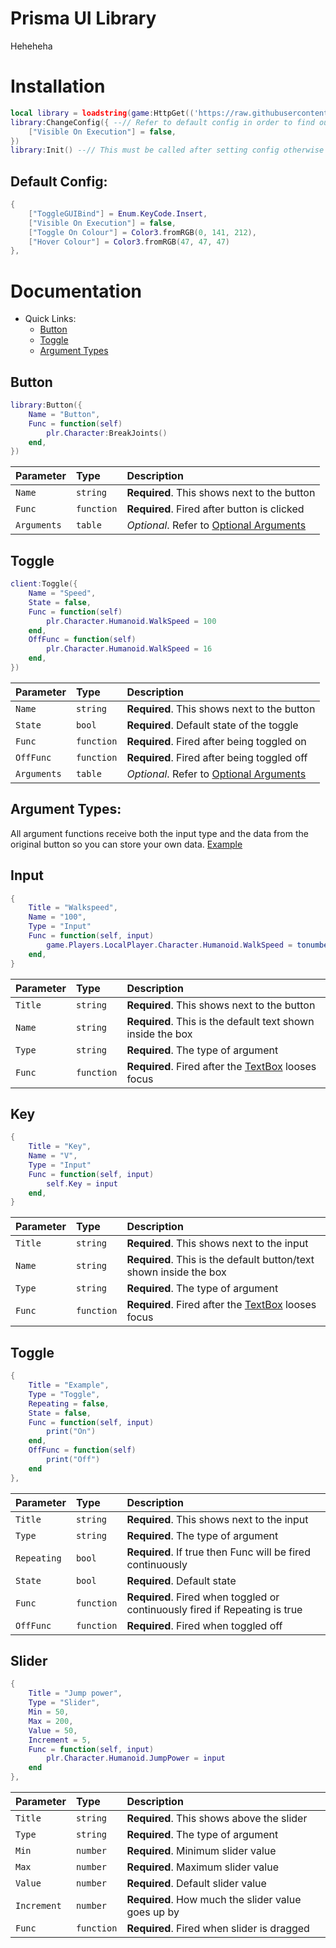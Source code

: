 
# Prisma UI Library
Heheheha
# Installation
```lua
local library = loadstring(game:HttpGet(('https://raw.githubusercontent.com/iiX0Lords/Prisma_Utility/main/src/main/main.luau'),true))()
library:ChangeConfig({ --// Refer to default config in order to find out more values to change.
    ["Visible On Execution"] = false,
})
library:Init() --// This must be called after setting config otherwise the config wont be set.
```

## Default Config:
```lua
{
    ["ToggleGUIBind"] = Enum.KeyCode.Insert,
	["Visible On Execution"] = false,
	["Toggle On Colour"] = Color3.fromRGB(0, 141, 212),
	["Hover Colour"] = Color3.fromRGB(47, 47, 47)
},
```

# Documentation

* Quick Links:
    - [Button](#Button)
    - [Toggle](#Toggle)
    - [Argument Types](#Argument-Types)


## Button

```lua
library:Button({
	Name = "Button",
	Func = function(self)
		plr.Character:BreakJoints()
	end,
})
```

| Parameter | Type     | Description                |
| :-------- | :------- | :------------------------- |
| `Name` | `string` | **Required**. This shows next to the button|
| `Func` | `function` | **Required**. Fired after button is clicked|
| `Arguments` | `table` | _Optional_. Refer to [Optional Arguments](#Argument-Types)

## Toggle

```lua
client:Toggle({
    Name = "Speed",
    State = false,
    Func = function(self)
        plr.Character.Humanoid.WalkSpeed = 100
    end,
    OffFunc = function(self)
        plr.Character.Humanoid.WalkSpeed = 16
    end,
})
```

| Parameter | Type     | Description                |
| :-------- | :------- | :------------------------- |
| `Name` | `string` | **Required**. This shows next to the button|
| `State` | `bool` | **Required**. Default state of the toggle|
| `Func` | `function` | **Required**. Fired after being toggled on|
| `OffFunc` | `function` | **Required**. Fired after being toggled off|
| `Arguments` | `table` | _Optional_. Refer to [Optional Arguments](#Argument-Types)




## Argument Types:

All argument functions receive both the input type and the data from the original button so you can store your own data. [Example](##Key)

## Input
```lua
{
    Title = "Walkspeed",
    Name = "100",
    Type = "Input"
    Func = function(self, input)
        game.Players.LocalPlayer.Character.Humanoid.WalkSpeed = tonumber(input)
    end,
}
```
| Parameter | Type     | Description                |
| :-------- | :------- | :------------------------- |
| `Title` | `string` | **Required**. This shows next to the button|
| `Name` | `string` | **Required**. This is the default text shown inside the box|
| `Type` | `string` | **Required**. The type of argument|
| `Func` | `function` | **Required**. Fired after the [TextBox](https://create.roblox.com/docs/reference/engine/classes/TextBox) looses focus|


## Key
```lua
{
    Title = "Key",
    Name = "V",
    Type = "Input"
    Func = function(self, input)
        self.Key = input
    end,
}
```
| Parameter | Type     | Description                |
| :-------- | :------- | :------------------------- |
| `Title` | `string` | **Required**. This shows next to the input|
| `Name` | `string` | **Required**. This is the default button/text shown inside the box|
| `Type` | `string` | **Required**. The type of argument|
| `Func` | `function` | **Required**. Fired after the [TextBox](https://create.roblox.com/docs/reference/engine/classes/TextBox) looses focus|

## Toggle
```lua
{
    Title = "Example",
    Type = "Toggle",
    Repeating = false,
    State = false,
    Func = function(self, input)
        print("On")
    end,
    OffFunc = function(self)
        print("Off")
    end
},
```
| Parameter | Type     | Description                |
| :-------- | :------- | :------------------------- |
| `Title` | `string` | **Required**. This shows next to the input|
| `Type` | `string` | **Required**. The type of argument|
| `Repeating` | `bool` | **Required**. If true then Func will be fired continuously|
| `State` | `bool` | **Required**. Default state|
| `Func` | `function` | **Required**. Fired when toggled or continuously fired if Repeating is true|
| `OffFunc` | `function` | **Required**. Fired when toggled off|


## Slider
```lua
{
    Title = "Jump power",
    Type = "Slider",
    Min = 50,
    Max = 200,
    Value = 50,
    Increment = 5,
    Func = function(self, input)
        plr.Character.Humanoid.JumpPower = input
    end
},
```
| Parameter | Type     | Description                |
| :-------- | :------- | :------------------------- |
| `Title` | `string` | **Required**. This shows above the slider|
| `Type` | `string` | **Required**. The type of argument|
| `Min` | `number` | **Required**. Minimum slider value|
| `Max` | `number` | **Required**. Maximum slider value|
| `Value` | `number` | **Required**. Default slider value|
| `Increment` | `number` | **Required**. How much the slider value goes up by|
| `Func` | `function` | **Required**. Fired when slider is dragged|